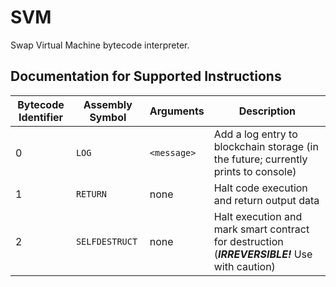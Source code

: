 # SVM
Swap Virtual Machine bytecode interpreter.

## Documentation for Supported Instructions

|Bytecode Identifier|Assembly Symbol|Arguments|Description|
|-------------------|---------------|---------|-----------|
|0|`LOG`|`<message>`|Add a log entry to blockchain storage (in the future; currently prints to console)|
|1|`RETURN`|none|Halt code execution and return output data|
|2|`SELFDESTRUCT`|none|Halt execution and mark smart contract for destruction (***IRREVERSIBLE!*** Use with caution)|